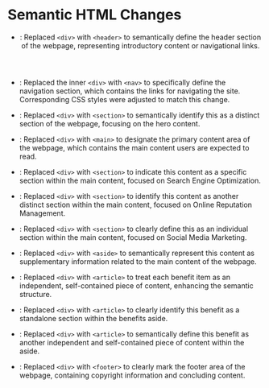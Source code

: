 # Semantic HTML Changes

- **<header class="header">**: Replaced `<div>` with `<header>` to semantically define the header section of the webpage, representing introductory content or navigational links.

- **<nav>**: Replaced the inner `<div>` with `<nav>` to specifically define the navigation section, which contains the links for navigating the site. Corresponding CSS styles were adjusted to match this change.

- **<section class="hero">**: Replaced `<div>` with `<section>` to semantically identify this as a distinct section of the webpage, focusing on the hero content.

- **<main class="content">**: Replaced `<div>` with `<main>` to designate the primary content area of the webpage, which contains the main content users are expected to read.

- **<section class="search-engine-optimization">**: Replaced `<div>` with `<section>` to indicate this content as a specific section within the main content, focused on Search Engine Optimization.

- **<section id="online-reputation-management" class="online-reputation-management">**: Replaced `<div>` with `<section>` to identify this content as another distinct section within the main content, focused on Online Reputation Management.

- **<section id="social-media-marketing" class="social-media-marketing">**: Replaced `<div>` with `<section>` to clearly define this as an individual section within the main content, focused on Social Media Marketing.

- **<aside class="benefits">**: Replaced `<div>` with `<aside>` to semantically represent this content as supplementary information related to the main content of the webpage.

- **<article class="benefit-lead">**: Replaced `<div>` with `<article>` to treat each benefit item as an independent, self-contained piece of content, enhancing the semantic structure.

- **<article class="benefit-brand">**: Replaced `<div>` with `<article>` to clearly identify this benefit as a standalone section within the benefits aside.

- **<article class="benefit-cost">**: Replaced `<div>` with `<article>` to semantically define this benefit as another independent and self-contained piece of content within the aside.

- **<footer>**: Replaced `<div>` with `<footer>` to clearly mark the footer area of the webpage, containing copyright information and concluding content.

